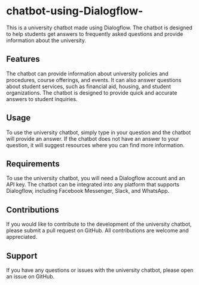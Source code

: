 # chatbot-using-Dialogflow-
This is a university chatbot made using Dialogflow. The chatbot is designed to help students get answers to frequently asked questions and provide information about the university.

## Features
The chatbot can provide information about university policies and procedures, course offerings, and events.
It can also answer questions about student services, such as financial aid, housing, and student organizations.
The chatbot is designed to provide quick and accurate answers to student inquiries.

## Usage
To use the university chatbot, simply type in your question and the chatbot will provide an answer. If the chatbot does not have an answer to your question, it will suggest resources where you can find more information.

## Requirements
To use the university chatbot, you will need a Dialogflow account and an API key. The chatbot can be integrated into any platform that supports Dialogflow, including Facebook Messenger, Slack, and WhatsApp.

## Contributions
If you would like to contribute to the development of the university chatbot, please submit a pull request on GitHub. All contributions are welcome and appreciated.

## Support
If you have any questions or issues with the university chatbot, please open an issue on GitHub.
